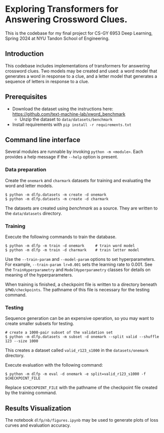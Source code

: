 # Exploring Transformers for Answering Crossword Clues.

This is the codebase for my final project for CS-GY 6953 Deep Learning, Spring 2024 at NYU Tandon School of Engineering.

## Introduction

This codebase includes implementations of transformers for answering crossword clues.
Two models may be created and used: a word model that generates a word in response 
to a clue, and a letter model that generates a sequence of letters in response to a clue.

## Prerequisites

* Download the dataset using the instructions here: https://github.com/text-machine-lab/xword_benchmark
  + Unzip the dataset to `data/datasets/benchmark`
* Install requirements with `pip install -r requirements.txt`

## Command line interface

Several modules are runnable by invoking `python -m <module>`. Each provides
a help message if the `--help` option is present.

### Data preparation

Create the `onemark` and `charmark` datasets for training and evaluating the word and letter models.

    $ python -m dlfp.datasets -m create -d onemark
    $ python -m dlfp.datasets -m create -d charmark

The datasets are created using *benchmark* as a source. They are written to the `data/datasets` directory. 

### Training

Execute the following commands to train the database.

    $ python -m dlfp -m train -d onemark     # train word model
    $ python -m dlfp -m train -d charmark    # train letter model

Use the `--train-param` and `--model-param` options to set hyperparameters. 
For example, `--train-param lr=0.001` sets the learning rate to 0.001.
See the `TrainHyperparametry` and `ModelHyperparametry` classes for details 
on meaning of the hyperparameters.

When training is finished, a checkpoint file is written to a directory 
beneath `$PWD/checkpoints`. The pathname of this file is necessary for 
the testing command.

### Testing

Sequence generation can be an expensive operation, so you may want to create 
smaller subsets for testing.

    # create a 1000-pair subset of the validation set
    $ python -m dlfp.datasets -m subset -d onemark --split valid --shuffle 123 --size 1000

This creates a dataset called `valid_r123_s1000` in the `datasets/onemark` directory.

Execute evaluation with the following command:

    $ python -m dlfp -m eval -d onemark -e split=valid_r123_s1000 -f $CHECKPOINT_FILE

Replace `$CHECKPOINT_FILE` with the pathname of the checkpoint file created by the 
training command.

## Results Visualization

The notebook `dlfp/nb/figures.ipynb` may be used to generate plots of loss curves 
and evaluation accuracy.